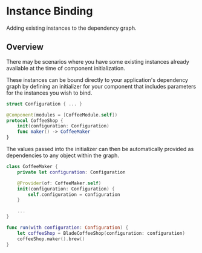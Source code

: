 # Instance Binding

Adding existing instances to the dependency graph.

## Overview

There may be scenarios where you have some existing instances already available at the time of component initialization.

These instances can be bound directly to your application's dependency graph by defining an initializer for your component that includes parameters for the instances you wish to bind.

```swift
struct Configuration { ... }

@Component(modules = [CoffeeModule.self])
protocol CoffeeShop {
    init(configuration: Configuration)
    func maker() -> CoffeeMaker
}
```

The values passed into the initializer can then be automatically provided as dependencies to any object within the graph.

```swift
class CoffeeMaker {
    private let configuration: Configuration

    @Provider(of: CoffeeMaker.self)
    init(configuration: Configuration) {
        self.configuration = configuration
    }

    ...
}

func run(with configuration: Configuration) {
    let coffeeShop = BladeCoffeeShop(configuration: configuration)
    coffeeShop.maker().brew()
}
```
